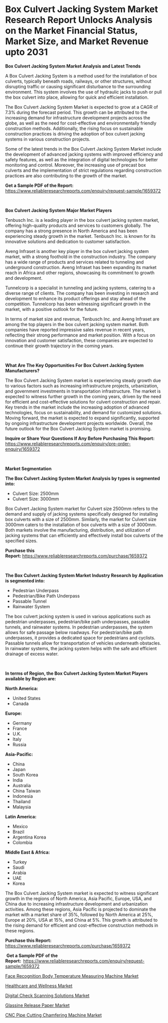 <p><h1>Box Culvert Jacking System Market Research Report Unlocks Analysis on the Market Financial Status, Market Size, and Market Revenue upto 2031</h1></p><p><strong>Box Culvert Jacking System Market Analysis and Latest Trends</strong></p>
<p><p>A Box Culvert Jacking System is a method used for the installation of box culverts, typically beneath roads, railways, or other structures, without disrupting traffic or causing significant disturbance to the surrounding environment. This system involves the use of hydraulic jacks to push or pull the box culvert into place, allowing for quick and efficient installation.</p><p>The Box Culvert Jacking System Market is expected to grow at a CAGR of 7.3% during the forecast period. This growth can be attributed to the increasing demand for infrastructure development projects across the globe, as well as the need for cost-effective and environmentally friendly construction methods. Additionally, the rising focus on sustainable construction practices is driving the adoption of box culvert jacking systems in various construction projects.</p><p>Some of the latest trends in the Box Culvert Jacking System Market include the development of advanced jacking systems with improved efficiency and safety features, as well as the integration of digital technologies for better monitoring and control. Moreover, the increasing use of precast box culverts and the implementation of strict regulations regarding construction practices are also contributing to the growth of the market.</p></p>
<p><strong>Get a Sample PDF of the Report:&nbsp;</strong> <a href="https://www.reliableresearchreports.com/enquiry/request-sample/1659372">https://www.reliableresearchreports.com/enquiry/request-sample/1659372</a></p>
<p>&nbsp;</p>
<p><strong>Box Culvert Jacking System Major Market Players</strong></p>
<p><p>Tenbusch Inc. is a leading player in the box culvert jacking system market, offering high-quality products and services to customers globally. The company has a strong presence in North America and has been experiencing steady growth in the market. Tenbusch Inc. is known for its innovative solutions and dedication to customer satisfaction.</p><p>Aveng Infraset is another key player in the box culvert jacking system market, with a strong foothold in the construction industry. The company has a wide range of products and services related to tunneling and underground construction. Aveng Infraset has been expanding its market reach in Africa and other regions, showcasing its commitment to growth and development.</p><p>Tunnelcorp is a specialist in tunneling and jacking systems, catering to a diverse range of clients. The company has been investing in research and development to enhance its product offerings and stay ahead of the competition. Tunnelcorp has been witnessing significant growth in the market, with a positive outlook for the future.</p><p>In terms of market size and revenue, Tenbusch Inc. and Aveng Infraset are among the top players in the box culvert jacking system market. Both companies have reported impressive sales revenue in recent years, reflecting their strong performance and market position. With a focus on innovation and customer satisfaction, these companies are expected to continue their growth trajectory in the coming years.</p></p>
<p>&nbsp;</p>
<p><strong>What Are The Key Opportunities For Box Culvert Jacking System Manufacturers?</strong></p>
<p><p>The Box Culvert Jacking System market is experiencing steady growth due to various factors such as increasing infrastructure projects, urbanization, and government investments in transportation infrastructure. The market is expected to witness further growth in the coming years, driven by the need for efficient and cost-effective solutions for culvert construction and repair. Key trends in the market include the increasing adoption of advanced technologies, focus on sustainability, and demand for customized solutions. Moving forward, the market is expected to expand significantly, supported by ongoing infrastructure development projects worldwide. Overall, the future outlook for the Box Culvert Jacking System market is promising.</p></p>
<p><strong>Inquire or Share Your Questions If Any Before Purchasing This Report:</strong> <a href="https://www.reliableresearchreports.com/enquiry/pre-order-enquiry/1659372">https://www.reliableresearchreports.com/enquiry/pre-order-enquiry/1659372</a></p>
<p>&nbsp;</p>
<p><strong>Market Segmentation</strong></p>
<p><strong>The Box Culvert Jacking System Market Analysis by types is segmented into:</strong></p>
<p><ul><li>Culvert Size: 2500mm</li><li>Culvert Size: 3000mm</li></ul></p>
<p><p>Box Culvert Jacking System market for Culvert size 2500mm refers to the demand and supply of jacking systems specifically designed for installing box culverts with a size of 2500mm. Similarly, the market for Culvert size 3000mm caters to the installation of box culverts with a size of 3000mm. Both markets involve the manufacturing, distribution, and utilization of jacking systems that can efficiently and effectively install box culverts of the specified sizes.</p></p>
<p><strong>Purchase this Report:&nbsp;</strong><a href="https://www.reliableresearchreports.com/purchase/1659372">https://www.reliableresearchreports.com/purchase/1659372</a></p>
<p>&nbsp;</p>
<p><strong>The Box Culvert Jacking System Market Industry Research by Application is segmented into:</strong></p>
<p><ul><li>Pedestrian Underpass</li><li>Pedestrian/Bike Path Underpass</li><li>Passable Tunnel</li><li>Rainwater System</li></ul></p>
<p><p>The box culvert jacking system is used in various applications such as pedestrian underpasses, pedestrian/bike path underpasses, passable tunnels, and rainwater systems. In pedestrian underpasses, the system allows for safe passage below roadways. For pedestrian/bike path underpasses, it provides a dedicated space for pedestrians and cyclists. Passable tunnels allow for transportation of vehicles underneath obstacles. In rainwater systems, the jacking system helps with the safe and efficient drainage of excess water.</p></p>
<p>&nbsp;</p>
<p><strong>In terms of Region, the Box Culvert Jacking System Market Players available by Region are:</strong></p>
<p>
    <p> <strong> North America: </strong>
        <ul>
            <li>United States</li>
            <li>Canada</li>
        </ul>
        </p> 
    <p> <strong> Europe: </strong>
        <ul>
            <li>Germany</li>
            <li>France</li>
            <li>U.K.</li>
            <li>Italy</li>
            <li>Russia</li>
        </ul>
        </p> 
    <p> <strong> Asia-Pacific: </strong>
        <ul>
            <li>China</li>
            <li>Japan</li>
            <li>South Korea</li>
            <li>India</li>
            <li>Australia</li>
            <li>China Taiwan</li>
            <li>Indonesia</li>
            <li>Thailand</li>
            <li>Malaysia</li>
        </ul>
        </p> 
    <p> <strong> Latin America: </strong>
        <ul>
            <li>Mexico</li>
            <li>Brazil</li>
            <li>Argentina Korea</li>
            <li>Colombia</li>
        </ul>
        </p> 
    <p> <strong> Middle East & Africa: </strong>
        <ul>
            <li>Turkey</li>
            <li>Saudi</li>
            <li>Arabia</li>
            <li>UAE</li>
            <li>Korea</li>
        </ul>
    </p>
    </p>
<p><p>The Box Culvert Jacking System market is expected to witness significant growth in the regions of North America, Asia Pacific, Europe, USA, and China due to increasing infrastructure development and urbanization activities. Among these regions, Asia Pacific is projected to dominate the market with a market share of 35%, followed by North America at 25%, Europe at 20%, USA at 15%, and China at 5%. This growth is attributed to the rising demand for efficient and cost-effective construction methods in these regions.</p></p>
<p><strong>Purchase this Report: </strong><a href="https://www.reliableresearchreports.com/purchase/1659372">https://www.reliableresearchreports.com/purchase/1659372</a></p>
<p>&nbsp;<strong>Get a Sample PDF of the Report:&nbsp;&nbsp;</strong><a href="https://www.reliableresearchreports.com/enquiry/request-sample/1659372">https://www.reliableresearchreports.com/enquiry/request-sample/1659372</a></p>
<p><strong></strong></p>
<p><p><a href="https://github.com/marloy8/Market-Research-Report-List-3/blob/main/face-recognition-body-temperature-measuring-machine-market.md">Face Recognition Body Temperature Measuring Machine Market</a></p><p><a href="https://medium.com/@twiladurgan/healthcare-and-wellness-nbsp-market-focuses-on-market-share-size-and-projected-forecast-till-2031-38b4275d3791">Healthcare and Wellness Market</a></p><p><a href="https://medium.com/@twiladurgan/digital-check-scanning-solutions-market-the-key-to-successful-business-strategy-forecast-till-2031-b59eec9081c9">Digital Check Scanning Solutions Market</a></p><p><a href="https://issuu.com/reportprime-2/docs/glassine-release-paper-market-size-2030.pptx">Glassine Release Paper Market</a></p><p><a href="https://github.com/WillieWoodard/Market-Research-Report-List-3/blob/main/cnc-pipe-cutting-chamfering-machine-market.md">CNC Pipe Cutting Chamfering Machine Market</a></p></p>